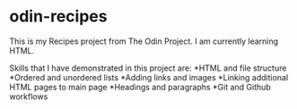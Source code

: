 # odin-recipes
This is my Recipes project from The Odin Project. I am currently learning HTML.

Skills that I have demonstrated in this project are:
    *HTML and file structure
    *Ordered and unordered lists
    *Adding links and images
    *Linking additional HTML pages to main page
    *Headings and paragraphs
    *Git and Github workflows
